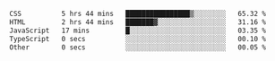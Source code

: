 
<!--START_SECTION:waka-->

```txt
CSS          5 hrs 44 mins   ████████████████▒░░░░░░░░   65.32 %
HTML         2 hrs 44 mins   ███████▓░░░░░░░░░░░░░░░░░   31.16 %
JavaScript   17 mins         █░░░░░░░░░░░░░░░░░░░░░░░░   03.35 %
TypeScript   0 secs          ░░░░░░░░░░░░░░░░░░░░░░░░░   00.10 %
Other        0 secs          ░░░░░░░░░░░░░░░░░░░░░░░░░   00.05 %
```

<!--END_SECTION:waka-->
